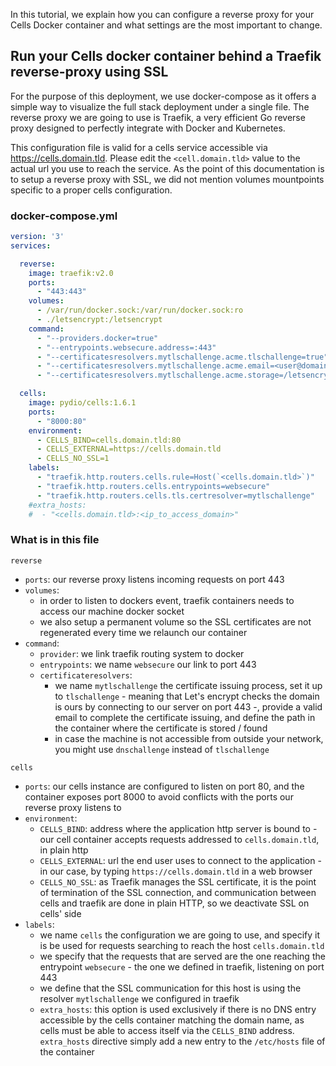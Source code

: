 In this tutorial, we explain how you can configure a reverse proxy for your Cells Docker container and what settings are the most important to change.


## Run your Cells docker container behind a Traefik reverse-proxy using SSL

For the purpose of this deployment, we use docker-compose as it offers a simple way to visualize the full stack deployment
under a single file. The reverse proxy we are going to use is Traefik, a very efficient Go reverse proxy designed to 
perfectly integrate with Docker and Kubernetes.

This configuration file is valid for a cells service accessible via https://cells.domain.tld. Please edit the 
`<cell.domain.tld>` value to the actual url you use to reach the service. As the point of this documentation is to setup
a reverse proxy with SSL, we did not mention volumes mountpoints specific to a proper cells configuration.

### docker-compose.yml

```yaml
version: '3'
services:

  reverse:
    image: traefik:v2.0
    ports:
      - "443:443"
    volumes:
      - /var/run/docker.sock:/var/run/docker.sock:ro
      - ./letsencrypt:/letsencrypt
    command:
      - "--providers.docker=true"
      - "--entrypoints.websecure.address=:443"
      - "--certificatesresolvers.mytlschallenge.acme.tlschallenge=true"
      - "--certificatesresolvers.mytlschallenge.acme.email=<user@domain.tld>"
      - "--certificatesresolvers.mytlschallenge.acme.storage=/letsencrypt/acme.json"

  cells:
    image: pydio/cells:1.6.1
    ports:
      - "8000:80"
    environment:
      - CELLS_BIND=cells.domain.tld:80
      - CELLS_EXTERNAL=https://cells.domain.tld
      - CELLS_NO_SSL=1
    labels:
      - "traefik.http.routers.cells.rule=Host(`<cells.domain.tld>`)"
      - "traefik.http.routers.cells.entrypoints=websecure"
      - "traefik.http.routers.cells.tls.certresolver=mytlschallenge"
    #extra_hosts:
    #  - "<cells.domain.tld>:<ip_to_access_domain>"
```

### What is in this file

`reverse`

- `ports`: our reverse proxy listens incoming requests on port 443
- `volumes`:
  - in order to listen to dockers event, traefik containers needs to access our machine docker socket
  - we also setup a permanent volume so the SSL certificates are not regenerated every time we relaunch our container
- `command`:
  - `provider`: we link traefik routing system to docker
  - `entrypoints`: we name `websecure` our link to port 443
  - `certificateresolvers`:
    - we name `mytlschallenge` the certificate issuing process, set it up to `tlschallenge` - meaning that Let's encrypt
     checks the domain is ours by connecting to our server on port 443 -, provide a valid email to complete the
     certificate issuing, and define the path in the container where the certificate is stored / found
    - in case the machine is not accessible from outside your network, you might use `dnschallenge` instead of `tlschallenge`
  
`cells`

- `ports`: our cells instance are configured to listen on port 80, and the container exposes port 8000 to avoid conflicts 
with the ports our reverse proxy listens to
- `environment`:
  - `CELLS_BIND`: address where the application http server is bound to - our cell container accepts requests addressed 
  to `cells.domain.tld`, in plain http
  - `CELLS_EXTERNAL`: url the end user uses to connect to the application - in our case, by typing `https://cells.domain.tld`
  in a web browser
  - `CELLS_NO_SSL`: as Traefik manages the SSL certificate, it is the point of termination of the SSL connection, and 
  communication between cells and traefik are done in plain HTTP, so we deactivate SSL on cells' side
- `labels`:
  - we name `cells` the configuration we are going to use, and specify it is be used for requests searching to reach the 
  host `cells.domain.tld`
  - we specify that the requests that are served are the one reaching the entrypoint `websecure` - the one we defined in
  traefik, listening on port 443
  - we define that the SSL communication for this host is using the resolver `mytlschallenge` we configured in traefik
  - `extra_hosts`: this option is used exclusively if there is no DNS entry accessible by the cells container matching 
  the domain name, as cells must be able to access itself via the `CELLS_BIND` address. `extra_hosts` directive simply 
  add a new entry to the `/etc/hosts` file of the container